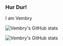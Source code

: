 ### Hur Dur!

I am Vembry

![Vembry's GitHub stats](https://github-readme-stats-delta-tawny.vercel.app/api?username=vembry&count_private=true&show_icons=true&hide_border=true&theme=nord) 

![Vembry's GitHub stats](https://github-readme-stats-delta-tawny.vercel.app/api/top-langs/?username=vembry&langs_count=10&hide_border=true&theme=nord)
